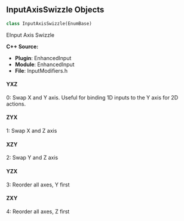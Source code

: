 ## InputAxisSwizzle Objects

```python
class InputAxisSwizzle(EnumBase)
```

EInput Axis Swizzle

**C++ Source:**

- **Plugin**: EnhancedInput
- **Module**: EnhancedInput
- **File**: InputModifiers.h

<a id="unreal.InputAxisSwizzle.YXZ"></a>

#### YXZ

0: Swap X and Y axis. Useful for binding 1D inputs to the Y axis for 2D actions.

<a id="unreal.InputAxisSwizzle.ZYX"></a>

#### ZYX

1: Swap X and Z axis

<a id="unreal.InputAxisSwizzle.XZY"></a>

#### XZY

2: Swap Y and Z axis

<a id="unreal.InputAxisSwizzle.YZX"></a>

#### YZX

3: Reorder all axes, Y first

<a id="unreal.InputAxisSwizzle.ZXY"></a>

#### ZXY

4: Reorder all axes, Z first

<a id="unreal.TriggerState"></a>